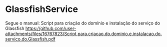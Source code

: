 # GlassfishService

Segue o manual:
Script para criação do domínio e instalação do serviço do Glassfish
https://github.com/user-attachments/files/16767823/Script.para.criacao.do.dominio.e.instalacao.do.servico.do.Glassfish.pdf
